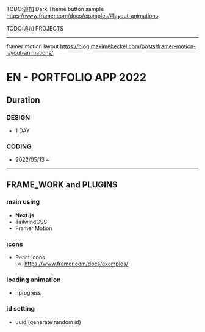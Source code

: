 TODO:追加 Dark Theme
button sample
https://www.framer.com/docs/examples/#layout-animations

TODO:追加 PROJECTS

---

framer motion layout
https://blog.maximeheckel.com/posts/framer-motion-layout-animations/

# EN - PORTFOLIO APP 2022

## Duration

### DESIGN

- 1 DAY

### CODING

- 2022/05/13 ~

---

## FRAME_WORK and PLUGINS

### main using

- **Next.js**
- TailwindCSS
- Framer Motion

### icons

- React Icons
  - https://www.framer.com/docs/examples/

### loading animation

- nprogress

### id setting

- uuid (generate random id)
